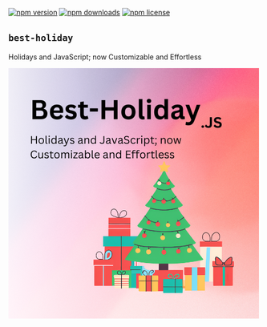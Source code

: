 [![npm version](https://img.shields.io/npm/v/best-holiday.svg)](https://www.npmjs.com/package/best-holiday)
[![npm downloads](https://img.shields.io/npm/dm/best-holiday.svg)](https://www.npmjs.com/package/best-holiday)
[![npm license](https://img.shields.io/npm/l/best-holiday.svg)](https://www.npmjs.com/package/best-holiday)

## `best-holiday`

Holidays and JavaScript; now Customizable and Effortless

<img src="https://github.com/The-Best-Codes/best-holiday/blob/main/.image/Best-Holiday-Logo.png?raw=true" alt="logo" for="cover" />
